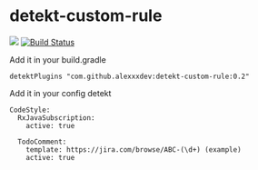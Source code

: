 # detekt-custom-rule

[![](https://jitpack.io/v/alexxxdev/detekt-custom-rule.svg)](https://jitpack.io/#alexxxdev/detekt-custom-rule)
[![Build Status](https://travis-ci.com/alexxxdev/detekt-custom-rule.svg?branch=master)](https://travis-ci.com/alexxxdev/detekt-custom-rule)

Add it in your build.gradle
```
detektPlugins "com.github.alexxxdev:detekt-custom-rule:0.2"
```

Add it in your config detekt
```
CodeStyle:
  RxJavaSubscription:
    active: true

  TodoComment:
    template: https://jira.com/browse/ABC-(\d+) (example)
    active: true
```
